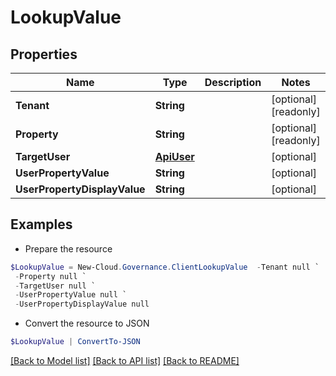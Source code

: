 # LookupValue
## Properties

Name | Type | Description | Notes
------------ | ------------- | ------------- | -------------
**Tenant** | **String** |  | [optional] [readonly] 
**Property** | **String** |  | [optional] [readonly] 
**TargetUser** | [**ApiUser**](ApiUser.md) |  | [optional] 
**UserPropertyValue** | **String** |  | [optional] 
**UserPropertyDisplayValue** | **String** |  | [optional] 

## Examples

- Prepare the resource
```powershell
$LookupValue = New-Cloud.Governance.ClientLookupValue  -Tenant null `
 -Property null `
 -TargetUser null `
 -UserPropertyValue null `
 -UserPropertyDisplayValue null
```

- Convert the resource to JSON
```powershell
$LookupValue | ConvertTo-JSON
```

[[Back to Model list]](../README.md#documentation-for-models) [[Back to API list]](../README.md#documentation-for-api-endpoints) [[Back to README]](../README.md)

